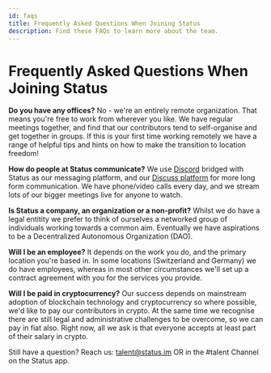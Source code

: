 ```yaml
---
id: faqs
title: Frequently Asked Questions When Joining Status
description: Find these FAQs to learn more about the team.
---
```


# Frequently Asked Questions When Joining Status


**Do you have any offices?** No - we're an entirely remote organization. That means you're free to work from wherever you like. We have regular meetings together, and find that our contributors tend to self-organise and get together in groups. If this is your first time working remotely we have a range of helpful tips and hints on how to make the transition to location freedom! 

**How do people at Status communicate?** We use [Discord](https://discordapp.com/) bridged with Status as our messaging platform, and our [Discuss platform](https://discuss.status.im/) for more long form communication. We have phone/video calls every day, and we stream lots of our bigger meetings live for anyone to watch. 

**Is Status a company, an organization or a non-profit?** Whilst we do have a legal entitity we prefer to think of ourselves  a networked group of individuals working towards a common aim. Eventually we have aspirations to be a Decentralized Autonomous Organization (DAO). 

**Will I be an employee?** It depends on the work you do, and the primary location you're based in. In some locations (Switzerland and Germany) we do have employees, whereas in most other circumstances we'll set up a contract agreement with you for the services you provide. 

**Will I be paid in cryptocurrency?** Our success depends on mainstream adoption of blockchain technology and cryptocurrency so where possible, we'd like to pay our contributors in crypto. At the same time we recognise there are still legal and administrative challenges to be overcome, so we can pay in fiat also. Right now, all we ask is that everyone accepts at least part of their salary in crypto. 

Still have a question? Reach us: talent@status.im OR in the #talent Channel on the Status app. 
